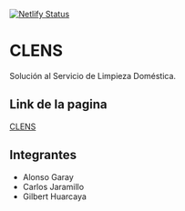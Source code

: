 [![Netlify Status](https://api.netlify.com/api/v1/badges/1cd80df5-1b50-4457-ae41-8cfc204e2fec/deploy-status)](https://app.netlify.com/sites/clens/deploys)

# CLENS

Solución al Servicio de Limpieza Doméstica.

## Link de la pagina
[CLENS](https://clens.netlify.app/)

## Integrantes
- Alonso Garay
- Carlos Jaramillo
- Gilbert Huarcaya
